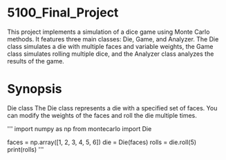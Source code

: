 # 5100_Final_Project
This project implements a simulation of a dice game using Monte Carlo methods. It features three main classes: Die, Game, and Analyzer. The Die class simulates a die with multiple faces and variable weights, the Game class simulates rolling multiple dice, and the Analyzer class analyzes the results of the game.
# Synopsis
Die class
The Die class represents a die with a specified set of faces. You can modify the weights of the faces and roll the die multiple times.

'''
import numpy as np
from montecarlo import Die

faces = np.array([1, 2, 3, 4, 5, 6])
die = Die(faces)
rolls = die.roll(5)
print(rolls)
'''
